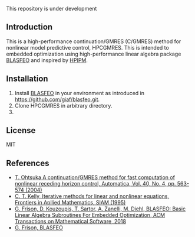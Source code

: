 This repository is under development

## Introduction
This is a high-performance continuation/GMRES (C/GMRES) method for nonlinear model predictive control, HPCGMRES.
This is intended to embedded optimization using high-performance linear algebra package [BLASFEO](https://github.com/giaf/blasfeo.git) and inspired by [HPIPM](https://github.com/giaf/hpipm.git).


## Installation
1. Install [BLASFEO](https://github.com/giaf/blasfeo.git) in your environment as introduced in https://github.com/giaf/blasfeo.git.
2. Clone HPCGMRES in arbitrary directory.
3. 


## License
MIT


## References
- [T. Ohtsuka A continuation/GMRES method for fast computation of nonlinear receding horizon control, Automatica, Vol. 40, No. 4, pp. 563-574 (2004)](https://doi.org/10.1016/j.automatica.2003.11.005)
- [C. T. Kelly, Iterative methods for linear and nonlinear equations, Frontiers in Apllied Mathematics, SIAM (1995)](https://doi.org/10.1137/1.9781611970944)
- [G. Frison, D. Kouzoupis, T. Sartor, A. Zanelli, M. Diehl, BLASFEO: Basic Linear Algebra Subroutines For Embedded Optimization, ACM Transactions on Mathematical Software, 2018](https://arxiv.org/abs/1704.02457)
- [G. Frison, BLASFEO](https://github.com/giaf/blasfeo)